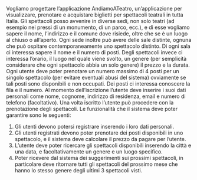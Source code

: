 Vogliamo progettare l’applicazione AndiamoATeatro, un’applicazione per visualizzare, prenotare e
acquistare biglietti per spettacoli teatrali in tutta Italia.
Gli spettacoli posso avvenire in diverse sedi, non solo teatri (ad esempio nei pressi di un
monumento, di un parco, ecc.), e di esse vogliamo sapere il nome, l’indirizzo e il comune dove
risiede, oltre che se è un luogo al chiuso o all’aperto.
Ogni sede inoltre può avere delle sale distinte, ognuna che può ospitare contemporaneamente uno
spettacolo distinto. Di ogni sala ci interessa sapere il nome e il numero di posti. Degli spettacoli
invece ci interessa l’orario, il luogo nel quale viene svolto, un genere (per semplicità considerare
che ogni spettacolo abbia un solo genere) il prezzo e la durata.
Ogni utente deve poter prenotare un numero massimo di 4 posti per un singolo spettacolo (per
evitare eventuali abusi del sistema) ovviamente se tali posti sono disponibili e non occupati. Dei
posti ci interessa conoscere la fila e il numero.
Al momento dell’iscrizione l’utente deve inserire i suoi dati personali come nome, cognome,
indirizzo di residenza, email e numero di telefono (facoltativo). Una volta iscritto l’utente può
procedere con la prenotazione degli spettacoli.
Le funzionalità che il sistema deve poter garantire sono le seguenti:
1) Gli utenti devono potersi registrare inserendo i loro dati personali.
2) Gli utenti registrati devono poter prenotare dei posti disponibili in uno spettacolo, e il sistema
deve calcolare il prezzo da pagare per l’utente.
3) L’utente deve poter ricercare gli spettacoli disponibili inserendo la città e una data, e
facoltativamente un genere e un luogo specifico.
4) Poter ricevere dal sistema dei suggerimenti sui prossimi spettacoli, in particolare deve ritornare
tutti gli spettacoli del prossimo mese che hanno lo stesso genere degli ultimi 3 spettacoli visti.
